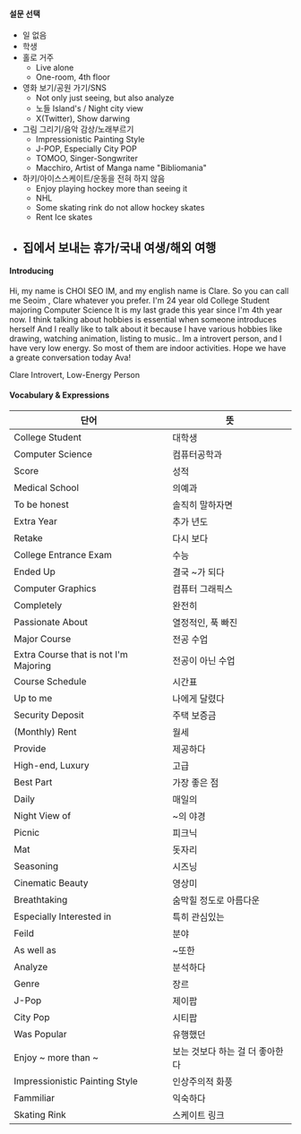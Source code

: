 #### 설문 선택
- 일 없음
- 학생
- 홀로 거주
	- Live alone
	- One-room, 4th floor
- 영화 보기/공원 가기/SNS
	- Not only just seeing, but also analyze
	- 노들 Island's / Night city view
	- X(Twitter), Show darwing
- 그림 그리기/음악 감상/노래부르기
	- Impressionistic Painting Style
	- J-POP, Especially City POP
	- TOMOO, Singer-Songwriter
	- Macchiro, Artist of Manga name "Bibliomania"
- 하키/아이스스케이트/운동을 전혀 하지 않음
	- Enjoy playing hockey more than seeing it
	- NHL
	- Some skating rink do not allow hockey skates
	- Rent Ice skates
- 집에서 보내는 휴가/국내 여생/해외 여행
	- 

#### Introducing
Hi, my name is CHOI SEO IM, and my english name is Clare. So you can call me Seoim , Clare whatever you prefer.
I'm 24 year old College Student majoring Computer Science
It is my last grade this year since I'm 4th year now.
I think talking about hobbies is essential when someone introduces herself
And I really like to talk about it because I have various hobbies like drawing, watching animation, listing to music..
Im a introvert person, and I have very low energy. So most of them are indoor activities.
Hope we have a greate conversation today Ava!

Clare
Introvert, Low-Energy Person

#### Vocabulary & Expressions

| 단어                                    | 뜻                  |
| ------------------------------------- | ------------------ |
| College Student                       | 대학생                |
| Computer Science                      | 컴퓨터공학과             |
| Score                                 | 성적                 |
| Medical School                        | 의예과                |
| To be honest                          | 솔직히 말하자면           |
| Extra Year                            | 추가 년도              |
| Retake                                | 다시 보다              |
| College Entrance Exam                 | 수능                 |
| Ended Up                              | 결국 ~가 되다           |
| Computer Graphics                     | 컴퓨터 그래픽스           |
| Completely                            | 완전히                |
| Passionate About                      | 열정적인, 푹 빠진         |
| Major Course                          | 전공 수업              |
| Extra Course that is not I'm Majoring | 전공이 아닌 수업          |
| Course Schedule                       | 시간표                |
| Up to me                              | 나에게 달렸다            |
| Security Deposit                      | 주택 보증금             |
| (Monthly) Rent                        | 월세                 |
| Provide                               | 제공하다               |
| High-end, Luxury                      | 고급                 |
| Best Part                             | 가장 좋은 점            |
| Daily                                 | 매일의                |
| Night View of                         | ~의 야경              |
| Picnic                                | 피크닉                |
| Mat                                   | 돗자리                |
| Seasoning                             | 시즈닝                |
| Cinematic Beauty                      | 영상미                |
| Breathtaking                          | 숨막힐 정도로 아름다운       |
| Especially Interested in              | 특히 관심있는            |
| Feild                                 | 분야                 |
| As well as                            | ~또한                |
| Analyze                               | 분석하다               |
| Genre                                 | 장르                 |
| J-Pop                                 | 제이팝                |
| City Pop                              | 시티팝                |
| Was Popular                           | 유행했던               |
| Enjoy ~ more than ~                   | 보는 것보다 하는 걸 더 좋아한다 |
| Impressionistic Painting Style        | 인상주의적 화풍           |
| Fammiliar                             | 익숙하다               |
| Skating Rink                          | 스케이트 링크            |
